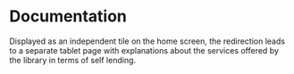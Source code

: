 # Documentation
Displayed as an independent tile on the home screen, the redirection leads to a separate tablet page with explanations about the services offered by the library in terms of self lending.
